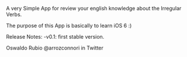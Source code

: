 A very Simple App for review your english knowledge about the Irregular Verbs.

The purpose of this App is basically to learn iOS 6 :)

Release Notes:
-v0.1: first stable version.


Oswaldo Rubio
@arrozconnori in Twitter
